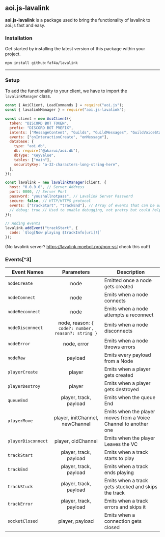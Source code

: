## aoi.js-lavalink

**aoi.js-lavalink** is a package used to bring the functionality of lavalink to aoi.js fast and easy.

### Installation

Get started by installing the latest version of this package within your project.

```bash
npm install github:faf4a/lavalink
```

---

### Setup

To add the functionality to your client, we have to import the `lavalinkManager` class.

```js
const { AoiClient, LoadCommands } = require("aoi.js");
const { lavalinkManager } = require("aoi.js-lavalink");

const client = new AoiClient({
  token: "DISCORD BOT TOKEN",
  prefix: "DISCORD BOT PREFIX",
  intents: ["MessageContent", "Guilds", "GuildMessages", "GuildVoiceStates"],
  events: ["onInteractionCreate", "onMessage"],
  database: {
    type: "aoi.db",
    db: require("@akarui/aoi.db"),
    dbType: "KeyValue",
    tables: ["main"],
    securityKey: "a-32-characters-long-string-here",
  },
});

const lavalink = new lavalinkManager(client, {
  host: "0.0.0.0", // Server Address
  port: 0000, // Server Port
  password: "youshallnotpass", // Lavalink Server Password
  secure: false, // HTTP/HTTPS protocol
  events: ["trackStart", "trackEnd"], // Array of events that can be used.
  // debug: true // Used to enable debugging, not pretty but could help to debug your issues.
});

// Adding events
lavalink.addEvent("trackStart", {
  code: `$log[Now playing $trackInfo[uri]!]`
});
```

(No lavalink server? https://lavalink.moebot.pro/non-ssl check this out!)

### Events[^3]

| Event Names                        |                     Parameters                     | Description                                                     |
| ---------------------------------- | :------------------------------------------------: | --------------------------------------------------------------- |
| `nodeCreate`                       |                        node                        | Emitted once a node gets created                                |
| `nodeConnect`                      |                        node                        | Emits when a node connects                                      |
| `nodeReconnect`                    |                        node                        | Emits when a node attempts a reconnect                          |
| `nodeDisconnect`                   | node, reason: `{ code?: number, reason?: string }` | Emits when a node disconnects                                   |
| `nodeError`                        |                    node, error                     | Emits when a node throws errors                                 |
| `nodeRaw`                          |                      payload                       | Emits every payload from a Node                                 |
| `playerCreate`                     |                       player                       | Emits when a player gets created                                |
| `playerDestroy`                    |                       player                       | Emits when a player gets destroyed                              |
| `queueEnd`                         |               player, track, payload               | Emits when the queue End                                        |
| `playerMove`                       |          player, initChannel, newChannel           | Emits when the player moves from a Voice Channel to another one |
| `playerDisconnect`                 |                 player, oldChannel                 | Emits when the player Leaves the VC                             |
| `trackStart`                       |               player, track, payload               | Emits when a track starts to play                               |
| `trackEnd`                         |               player, track, payload               | Emits when a track ends playing                                 |
| `trackStuck`                       |               player, track, payload               | Emits when a track gets stucked and skips the track             |
| `trackError`                       |               player, track, payload               | Emits when a track errors and skips it                          |
| `socketClosed`                     |                  player, payload                   | Emits when a connection gets closed                             |
